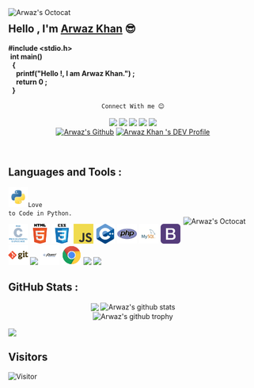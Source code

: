 <img align="left" alt="Arwaz's Octocat"  width='300px' src="https://github.com/arwazkhan189/my-images/blob/main/octocat/unnamed.png" />

## Hello , I'm [Arwaz Khan](https://arwazkhan.me/) 😎

**#include <stdio.h>** <br>
&nbsp;**int main()** <br>
&nbsp;&nbsp;**{** <br>
&nbsp;&nbsp;&nbsp; **printf("Hello !, I am Arwaz Khan.") ;** <br>
&nbsp;&nbsp;&nbsp; **return 0 ;** <br>
&nbsp;&nbsp;**}**

<p align="center">
<code>Connect With me 😊</code><br><br>
<a href="https://www.linkedin.com/in/arwaz-khan-bb52a1134/"><img src="https://img.shields.io/badge/-Arwaz%20Khan-0077B5?style=flat&logo=Linkedin&logoColor=white"/></a>
<a href="https://instagram.com/iamarwaz"><img src="https://img.shields.io/badge/-@arwazkhan189-E4405F?style=flat&logo=Instagram&logoColor=white"/></a>
<a href="https://www.facebook.com/arwazkhan189"><img src="https://img.shields.io/badge/-Arwaz%20Khan-1877F2?style=flat&logo=Facebook&logoColor=white"/></a>
<a href="mailto:arwazkhan189@gmail.com"><img src="https://img.shields.io/badge/-arwazkhan189@gmail.com-D14836?style=flat&logo=Gmail&logoColor=white"/></a>
<a href="https://twitter.com/arwazkhan189"><img src="https://img.shields.io/badge/-@arwazkhan189-informational?style=flat&logo=Twitter&logoColor=white"/></a>
<br>
<a href="https://github.com/arwazkhan189"><img  alt="Arwaz's Github" width="40px"  src="https://cdn.jsdelivr.net/npm/simple-icons@v3/icons/github.svg" /></a>
<a href="https://dev.to/arwazkhan189" ><img src="https://d2fltix0v2e0sb.cloudfront.net/dev-badge.svg"  alt="Arwaz Khan 's DEV Profile"  width="40px"></a>
</p>
<br>

## Languages and Tools :
<code><img height="40" src="https://raw.githubusercontent.com/github/explore/80688e429a7d4ef2fca1e82350fe8e3517d3494d/topics/python/python.png">Love to Code in Python.</code><br>
<img align="right" alt="Arwaz's Octocat"  width='150px' src="https://github.com/arwazkhan189/my-images/blob/main/octocat/pythocat.png" />

<code><img height="40" src="https://raw.githubusercontent.com/github/explore/80688e429a7d4ef2fca1e82350fe8e3517d3494d/topics/c/c.png"></code>
<code><img height="40" src="https://raw.githubusercontent.com/github/explore/56a826d05cf762b2b50ecbe7d492a839b04f3fbf/topics/html/html.png"></code>
<code><img height="40" src="https://raw.githubusercontent.com/github/explore/80688e429a7d4ef2fca1e82350fe8e3517d3494d/topics/css/css.png"></code>
<code><img height="40" src="https://raw.githubusercontent.com/github/explore/80688e429a7d4ef2fca1e82350fe8e3517d3494d/topics/javascript/javascript.png"></code>
<code><img height="40" src="https://raw.githubusercontent.com/github/explore/80688e429a7d4ef2fca1e82350fe8e3517d3494d/topics/cpp/cpp.png"></code>
<code><img height="40" src="https://raw.githubusercontent.com/github/explore/80688e429a7d4ef2fca1e82350fe8e3517d3494d/topics/php/php.png"></code>
<code><img height="40" src="https://raw.githubusercontent.com/github/explore/80688e429a7d4ef2fca1e82350fe8e3517d3494d/topics/mysql/mysql.png"></code>
<code><img height="40" src="https://raw.githubusercontent.com/github/explore/80688e429a7d4ef2fca1e82350fe8e3517d3494d/topics/bootstrap/bootstrap.png"></code>
<code><img height="40" src="https://raw.githubusercontent.com/github/explore/80688e429a7d4ef2fca1e82350fe8e3517d3494d/topics/git/git.png"></code>
<code><img height="40" src="https://github.com/arwazkhan189/my-images/blob/main/github.png"></code>
<code><img height="40" src="https://raw.githubusercontent.com/github/explore/80688e429a7d4ef2fca1e82350fe8e3517d3494d/topics/jquery/jquery.png"></code>
<code><img height="40" src="https://raw.githubusercontent.com/github/explore/80688e429a7d4ef2fca1e82350fe8e3517d3494d/topics/chrome/chrome.png"></code>
<code><img height="40" src="https://github.com/arwazkhan189/my-images/blob/main/vscode.jfif"></code>
<code><img height="40" src="https://github.com/arwazkhan189/my-images/blob/main/wamp.png"></code>



## GitHub Stats :
<p align="center">
  <img align="center" src="https://github-readme-stats.vercel.app/api/top-langs/?username=arwazkhan189&theme=jolly&line_height=10&hide_langs_below=1&layout=compact" />
  <img align="center" src="https://github-readme-stats.vercel.app/api?username=arwazkhan189&show_icons=true&theme=jolly&line_height=21" alt="Arwaz's github stats"/>
<br>
<img align="center" src="https://github-profile-trophy.vercel.app/?username=arwazkhan189&theme=dracula" alt="Arwaz's github trophy"/>
</p>
<a href="https://arwazkhan.me/">
  <img align="center" src="https://github-readme-stats.vercel.app/api/pin/?username=arwazkhan189&repo=Portfolio-2&theme=material-palenight" />
</a>

<br>

## Visitors

![Visitor](https://visitor-badge.glitch.me/badge?page_id=arwazkhan189.visitor-badge)
